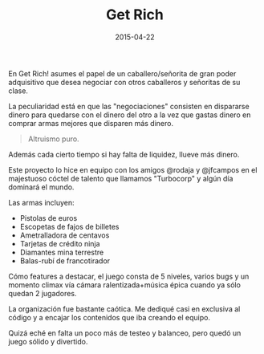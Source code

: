 ﻿---
layout: post
title: Get Rich
date: 2015-04-22
description: El dinero no da la felicidad
img: assets/img/cover/getrich.png
tags: [Jams]
words: 2 minutos
status: published
action-text: Descarga en LudumDare
action-link: http://ludumdare.com/compo/ludum-dare-32/?action=preview&uid=53114
---

En Get Rich! asumes el papel de un caballero/señorita de gran poder adquisitivo que desea negociar con otros caballeros y señoritas de su clase.

La peculiaridad está en que las "negociaciones" consisten en dispararse dinero para quedarse con el dinero del otro a la vez que gastas dinero en comprar armas mejores que disparen más dinero.

<blockquote>Altruismo puro.</blockquote>

Además cada cierto tiempo si hay falta de liquidez, llueve más dinero.

Este proyecto lo hice en equipo con los amigos @rodaja y @jfcampos en el majestuoso cóctel de talento que llamamos "Turbocorp" y algún día dominará el mundo.

Las armas incluyen:
- Pistolas de euros
- ‎Escopetas de fajos de billetes
- ‎Ametralladora de centavos
- ‎Tarjetas de crédito ninja
- Diamantes mina terrestre
- ‎Balas-rubí de francotirador

Cómo features a destacar, el juego consta de 5 niveles, varios bugs y un momento climax vía cámara ralentizada+música épica cuando ya sólo quedan 2 jugadores.

La organización fue bastante caótica. Me dediqué casi en exclusiva al código y a encajar los contenidos que iba creando el equipo.

Quizá eché en falta un poco más de testeo y balanceo, pero quedó un juego sólido y divertido.